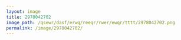 ```yaml
---
layout: image
title: 2978042702
image_path: /qsewr/dasf/erwq/reeqr/rwer/ewqr/tttt/2978042702.png
permalink: /image/2978042702/
---
```

